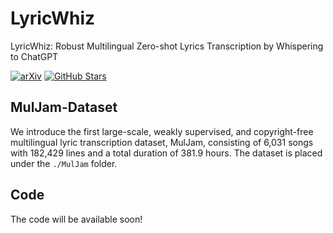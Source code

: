 # LyricWhiz
LyricWhiz: Robust Multilingual Zero-shot Lyrics Transcription by Whispering to ChatGPT

[![arXiv](https://img.shields.io/badge/arXiv-Paper-<COLOR>.svg)](https://arxiv.org/abs/2306.17103)
[![GitHub Stars](https://img.shields.io/github/stars/AIGC-Audio/AudioGPT?style=social)](https://github.com/zhuole1025/LyricWhiz)

## MulJam-Dataset

We introduce the first large-scale, weakly supervised, and copyright-free multilingual lyric transcription dataset, MulJam, consisting of 6,031 songs with 182,429 lines and a total duration of 381.9 hours. The dataset is placed under the `./MulJam` folder.

## Code

The code will be available soon!

